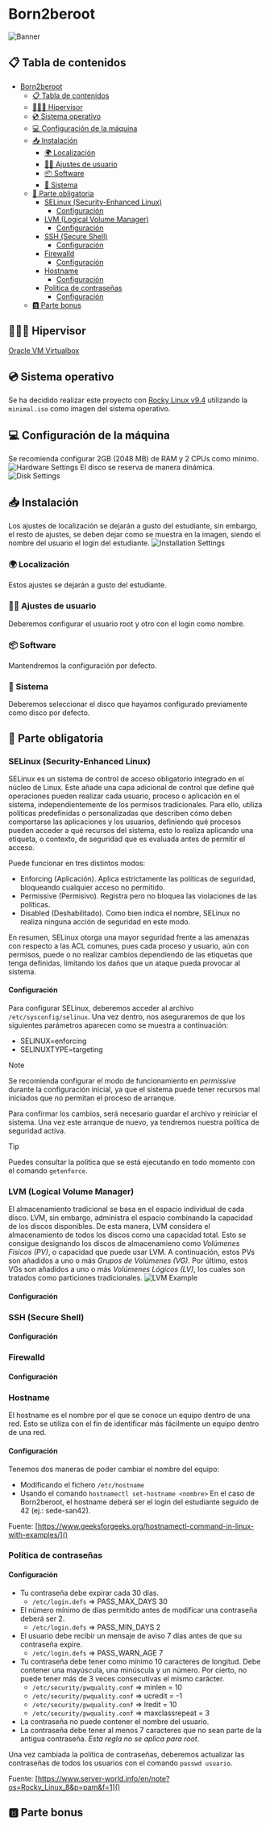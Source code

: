 # Born2beroot
![Banner](../../../../img/42cursus/Born2beroot/bob_ross.png)

## 📋 Tabla de contenidos
- [Born2beroot](#born2beroot)
	- [📋 Tabla de contenidos](#-tabla-de-contenidos)
	- [👨🏻‍💻 Hipervisor](#-hipervisor)
	- [💿 Sistema operativo](#-sistema-operativo)
	- [💻 Configuración de la máquina](#-configuración-de-la-máquina)
	- [📥 Instalación](#-instalación)
		- [🌍 Localización](#-localización)
		- [🧑🏻 Ajustes de usuario](#-ajustes-de-usuario)
		- [📦 Software](#-software)
		- [💾 Sistema](#-sistema)
	- [💯 Parte obligatoria](#-parte-obligatoria)
		- [SELinux (Security-Enhanced Linux)](#selinux-security-enhanced-linux)
			- [Configuración](#configuración)
		- [LVM (Logical Volume Manager)](#lvm-logical-volume-manager)
			- [Configuración](#configuración-1)
		- [SSH (Secure Shell)](#ssh-secure-shell)
			- [Configuración](#configuración-2)
		- [Firewalld](#firewalld)
			- [Configuración](#configuración-3)
		- [Hostname](#hostname)
			- [Configuración](#configuración-4)
		- [Política de contraseñas](#política-de-contraseñas)
			- [Configuración](#configuración-5)
	- [🅱️ Parte bonus](#️-parte-bonus)

## 👨🏻‍💻 Hipervisor
[Oracle VM Virtualbox](https://www.virtualbox.org/)

## 💿 Sistema operativo
Se ha decidido realizar este proyecto con [Rocky Linux v9.4](https://rockylinux.org/) utilizando la `minimal.iso` como imagen del sistema operativo.

## 💻 Configuración de la máquina
Se recomienda configurar 2GB (2048 MB) de RAM y 2 CPUs como mínimo.
![Hardware Settings](../../../../img/42cursus/Born2beroot/hw_settings.png)
El disco se reserva de manera dinámica.
![Disk Settings](../../../../img/42cursus/Born2beroot/disk_settings.png)

## 📥 Instalación
Los ajustes de localización se dejarán a gusto del estudiante, sin embargo, el resto de ajustes, se deben dejar como se muestra en la imagen, siendo el nombre del usuario el login del estudiante.
![Installation Settings](../../../../img/42cursus/Born2beroot/install_settings.png)

### 🌍 Localización
Estos ajustes se dejarán a gusto del estudiante.

### 🧑🏻 Ajustes de usuario
Deberemos configurar el usuario root y otro con el login como nombre.

### 📦 Software
Mantendremos la configuración por defecto.

### 💾 Sistema
Deberemos seleccionar el disco que hayamos configurado previamente como disco por defecto.

## 💯 Parte obligatoria
### SELinux (Security-Enhanced Linux)
SELinux es un sistema de control de acceso obligatorio integrado en el núcleo de Linux. Este añade una capa adicional de control que define qué operaciones pueden realizar cada usuario, proceso o aplicación en el sistema, independientemente de los permisos tradicionales. Para ello, utiliza políticas predefinidas o personalizadas que describen cómo deben comportarse las aplicaciones y los usuarios, definiendo qué procesos pueden acceder a qué recursos del sistema, esto lo realiza aplicando una etiqueta, o contexto, de seguridad que es evaluada antes de permitir el acceso.

Puede funcionar en tres distintos modos:
-	Enforcing (Aplicación). Aplica estrictamente las políticas de seguridad, bloqueando cualquier acceso no permitido.
-	Permissive (Permisivo). Registra pero no bloquea las violaciones de las políticas.
-	Disabled (Deshabilitado). Como bien indica el nombre, SELinux no realiza ninguna acción de seguridad en este modo.

En resumen, SELinux otorga una mayor seguridad frente a las amenazas con respecto a las ACL comunes, pues cada proceso y usuario, aún con permisos, puede o no realizar cambios dependiendo de las etiquetas que tenga definidas, limitando los daños que un ataque pueda provocar al sistema.

#### Configuración
Para configurar SELinux, deberemos acceder al archivo `/etc/sysconfig/selinux`. Una vez dentro, nos aseguraremos de que los siguientes parámetros aparecen como se muestra a continuación:
-	SELINUX=enforcing
-	SELINUXTYPE=targeting

> [!NOTE]
> Se recomienda configurar el modo de funcionamiento en *permissive* durante la configuración inicial, ya que el sistema puede tener recursos mal iniciados que no permitan el proceso de arranque.

Para confirmar los cambios, será necesario guardar el archivo y reiniciar el sistema. Una vez este arranque de nuevo, ya tendremos nuestra política de seguridad activa.

> [!TIP]
> Puedes consultar la política que se está ejecutando en todo momento con el comando `getenforce`.

### LVM (Logical Volume Manager)
El almacenamiento tradicional se basa en el espacio individual de cada disco. LVM, sin embargo, administra el espacio combinando la capacidad de los discos disponibles. De esta manera, LVM considera el almacenamiento de todos los discos como una capacidad total. Esto se consigue designando los discos de almacenamieno como *Volúmenes Físicos (PV)*, o capacidad que puede usar LVM. A continuación, estos PVs son añadidos a uno o más *Grupos de Volúmenes (VG)*. Por último, estos VGs son añadidos a uno o más *Volúmenes Lógicos (LV)*, los cuales son tratados como particiones tradicionales.
![LVM Example](../../../../img/42cursus/Born2beroot/basic-lvm-volume.png)

#### Configuración

### SSH (Secure Shell)
#### Configuración

### Firewalld
#### Configuración

### Hostname
El hostname es el nombre por el que se conoce un equipo dentro de una red. Esto se utiliza con el fin de identificar más fácilmente un equipo dentro de una red.

#### Configuración
Tenemos dos maneras de poder cambiar el nombre del equipo:
-	Modificando el fichero `/etc/hostname`
-	Usando el comando `hostnamectl set-hostname <nombre>`
En el caso de Born2beroot, el hostname deberá ser el login del estudiante seguido de 42 (ej.: sede-san42).

Fuente: [https://www.geeksforgeeks.org/hostnamectl-command-in-linux-with-examples/]()

### Política de contraseñas

#### Configuración
-	Tu contraseña debe expirar cada 30 días.
	-	`/etc/login.defs` => PASS_MAX_DAYS 30
-	El número mínimo de días permitido antes de modificar una contraseña deberá ser 2.
	-	`/etc/login.defs` => PASS_MIN_DAYS 2
-	El usuario debe recibir un mensaje de aviso 7 días antes de que su contraseña expire.
	-	`/etc/login.defs` => PASS_WARN_AGE 7
-	Tu contraseña debe tener como mínimo 10 caracteres de longitud. Debe contener una mayúscula, una minúscula y un número. Por cierto, no puede tener más de 3 veces consecutivas el mismo carácter.
	-	`/etc/security/pwquality.conf` => minlen = 10
	-	`/etc/security/pwquality.conf` => ucredit = -1
	-	`/etc/security/pwquality.conf` => lredit = 10
	-	`/etc/security/pwquality.conf` => maxclassrepeat = 3
-	La contraseña no puede contener el nombre del usuario.
-	La contraseña debe tener al menos 7 caracteres que no sean parte de la antigua contraseña. *Esta regla no se aplica para root*.

Una vez cambiada la política de contraseñas, deberemos actualizar las contraseñas de todos los usuarios con el comando `passwd usuario`.

Fuente: [https://www.server-world.info/en/note?os=Rocky_Linux_8&p=pam&f=1]()

## 🅱️ Parte bonus